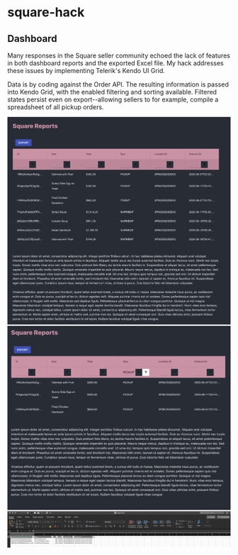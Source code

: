 # square-hack
## Dashboard
Many responses in the Square seller community echoed the lack of features in both dashboard reports and the exported Excel file. My hack addresses these issues by implementing Telerik's Kendo UI Grid.

Data is by coding against the Order API. The resulting information is passed into Kendo Grid, with the enabled filtering and sorting available. Filtered states persist even on export--allowing sellers to for example, compile a spreadsheet of all pickup orders.

![](demo1.png)
![](demo2.png)
![](demo3.png)